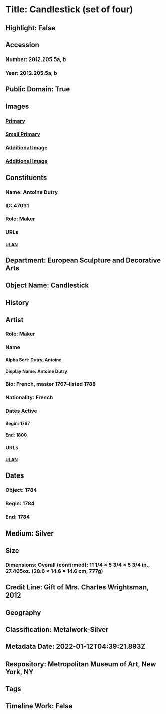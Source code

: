 # Title: Candlestick (set of four)
## Highlight: False
## Accession
### Number: 2012.205.5a, b
### Year: 2012.205.5a, b
## Public Domain: True
## Images
### [Primary](https://images.metmuseum.org/CRDImages/es/original/DP-22473-023.jpg)
### [Small Primary](https://images.metmuseum.org/CRDImages/es/web-large/DP-22473-023.jpg)
### [Additional Image](https://images.metmuseum.org/CRDImages/es/original/DP-22473-023.jpg)
### [Additional Image](https://images.metmuseum.org/CRDImages/es/original/DP-22473-019.jpg)
## Constituents
### Name: Antoine Dutry
### ID: 47031
### Role: Maker
### URLs
#### [ULAN](http://vocab.getty.edu/page/ulan/500011787)
## Department: European Sculpture and Decorative Arts
## Object Name: Candlestick
## History
## Artist
### Role: Maker
### Name
#### Alpha Sort: Dutry, Antoine
#### Display Name: Antoine Dutry
### Bio: French, master 1767–listed 1788
### Nationality: French
### Dates Active
#### Begin: 1767
#### End: 1800
### URLs
#### [ULAN](http://vocab.getty.edu/page/ulan/500011787)
## Dates
### Object: 1784
### Begin: 1784
### End: 1784
## Medium: Silver
## Size
### Dimensions: Overall (confirmed): 11 1/4 × 5 3/4 × 5 3/4 in., 27.405oz. (28.6 × 14.6 × 14.6 cm, 777g)
## Credit Line: Gift of Mrs. Charles Wrightsman, 2012
## Geography
## Classification: Metalwork-Silver
## Metadata Date: 2022-01-12T04:39:21.893Z
## Respository: Metropolitan Museum of Art, New York, NY
## Tags
## Timeline Work: False